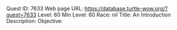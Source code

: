 Quest ID: 7633
Web page URL: https://database.turtle-wow.org/?quest=7633
Level: 60
Min Level: 60
Race: nil
Title: An Introduction
Description: 
Objective: 
